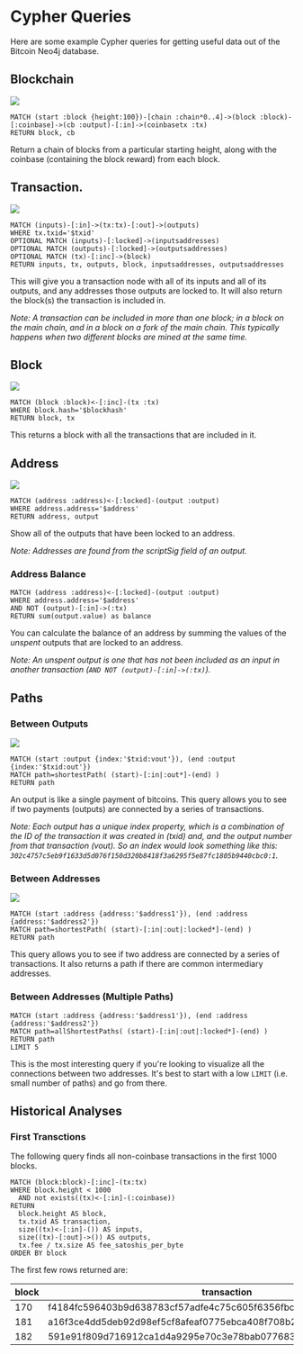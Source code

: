 # Cypher Queries

Here are some example Cypher queries for getting useful data out of the Bitcoin Neo4j database.

## Blockchain

![](images/blockchain.png)

```
MATCH (start :block {height:100})-[chain :chain*0..4]->(block :block)-[:coinbase]->(cb :output)-[:in]->(coinbasetx :tx)
RETURN block, cb
```

Return a chain of blocks from a particular starting height, along with the coinbase (containing the block reward) from each block.

## Transaction.

![](images/transaction.png)

```
MATCH (inputs)-[:in]->(tx:tx)-[:out]->(outputs)
WHERE tx.txid='$txid'
OPTIONAL MATCH (inputs)-[:locked]->(inputsaddresses)
OPTIONAL MATCH (outputs)-[:locked]->(outputsaddresses)
OPTIONAL MATCH (tx)-[:inc]->(block)
RETURN inputs, tx, outputs, block, inputsaddresses, outputsaddresses
```

This will give you a transaction node with all of its inputs and all of its outputs, and any addresses those outputs are locked to. It will also return the block(s) the transaction is included in.

_Note: A transaction can be included in more than one block; in a block on the main chain, and in a block on a fork of the main chain. This typically happens when two different blocks are mined at the same time._

## Block

![](images/block.png)

```
MATCH (block :block)<-[:inc]-(tx :tx)
WHERE block.hash='$blockhash'
RETURN block, tx
```

This returns a block with all the transactions that are included in it.

## Address

![](images/address.png)

```
MATCH (address :address)<-[:locked]-(output :output)
WHERE address.address='$address'
RETURN address, output
```

Show all of the outputs that have been locked to an address.

_Note: Addresses are found from the scriptSig field of an output._

### Address Balance

```
MATCH (address :address)<-[:locked]-(output :output) 
WHERE address.address='$address' 
AND NOT (output)-[:in]->(:tx) 
RETURN sum(output.value) as balance
```

You can calculate the balance of an address by summing the values of the _unspent_ outputs that are locked to an address.

_Note: An unspent output is one that has not been included as an input in another transaction (`AND NOT (output)-[:in]->(:tx)`)._

## Paths

### Between Outputs

![](images/path_output.png)

```
MATCH (start :output {index:'$txid:vout'}), (end :output {index:'$txid:out'})
MATCH path=shortestPath( (start)-[:in|:out*]-(end) )
RETURN path
```

An output is like a single payment of bitcoins. This query allows you to see if two payments (outputs) are connected by a series of transactions.

_Note: Each output has a unique index property, which is a combination of the ID of the transaction it was created in (txid) and, and the output number from that transaction (vout). So an index would look something like this: `302c4757c5eb9f1633d5d076f150d320b8418f3a6295f5e87fc1805b9440cbc0:1`._

### Between Addresses

![](images/path_address.png)

```
MATCH (start :address {address:'$address1'}), (end :address {address:'$address2'})
MATCH path=shortestPath( (start)-[:in|:out|:locked*]-(end) )
RETURN path
```

This query allows you to see if two address are connected by a series of transactions. It also returns a path if there are common intermediary addresses.

### Between Addresses (Multiple Paths)

```
MATCH (start :address {address:'$address1'}), (end :address {address:'$address2'})
MATCH path=allShortestPaths( (start)-[:in|:out|:locked*]-(end) )
RETURN path
LIMIT 5
```

This is the most interesting query if you're looking to visualize all the connections between two addresses. It's best to start with a low `LIMIT` (i.e. small number of paths) and go from there.

## Historical Analyses

### First Transctions

The following query finds all non-coinbase transactions in the first 1000 blocks.

```cypher
MATCH (block:block)-[:inc]-(tx:tx)
WHERE block.height < 1000
  AND not exists((tx)<-[:in]-(:coinbase))
RETURN
  block.height AS block,
  tx.txid AS transaction,
  size((tx)<-[:in]-()) AS inputs,
  size((tx)-[:out]->()) AS outputs,
  tx.fee / tx.size AS fee_satoshis_per_byte
ORDER BY block
```

The first few rows returned are:

| block | transaction | inputs | outputs | fee_satoshis_per_byte |
|-------|-------------|--------|---------|-----------------------|
| 170 | f4184fc596403b9d638783cf57adfe4c75c605f6356fbc91338530e9831e9e16 | 1 | 2 | 0 |
| 181 | a16f3ce4dd5deb92d98ef5cf8afeaf0775ebca408f708b2146c4fb42b41e14be | 1 | 2 | 0 |
| 182 | 591e91f809d716912ca1d4a9295e70c3e78bab077683f79350f101da64588073 | 1 | 2 | 0 |
